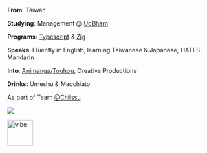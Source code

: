 **From**: Taiwan

**Studying**: Management @ [UoBham](https://www.bham.ac.uk/)

**Programs**: [Typescript](https://www.typescriptlang.org/) & [Zig](https://ziglang.org/)

**Speaks**: Fluently in English, learning Taiwanese & Japanese, HATES Mandarin

**Into**: [Animanga](https://frox.tw/al)/[Touhou](https://touhou-project.news/), Creative Productions

**Drinks**: Umeshu & Macchiato

As part of Team [@Chiissu](https://github.com/chiissu)

![](https://komarev.com/ghpvc/?username=froxcey&style=for-the-badge&color=d88516)

<img src="https://github.com/Avdan-OS/Compositor/assets/51555391/d0379882-f2dc-42e1-962f-b3f122db656f" alt="vibe" width="60"/>

